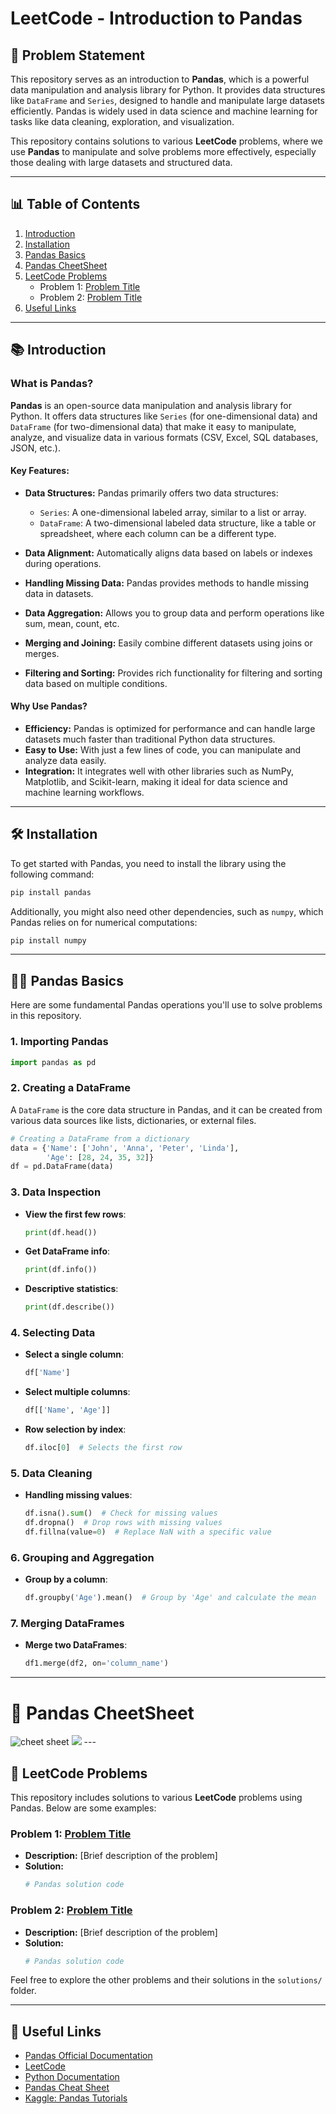 

# LeetCode - Introduction to Pandas

## 📌 Problem Statement

This repository serves as an introduction to **Pandas**, which is a powerful data manipulation and analysis library for Python. It provides data structures like `DataFrame` and `Series`, designed to handle and manipulate large datasets efficiently. Pandas is widely used in data science and machine learning for tasks like data cleaning, exploration, and visualization.

This repository contains solutions to various **LeetCode** problems, where we use **Pandas** to manipulate and solve problems more effectively, especially those dealing with large datasets and structured data.

---

## 📊 Table of Contents

1. [Introduction](#introduction)
2. [Installation](#installation)
3. [Pandas Basics](#pandas-basics)
4. [Pandas CheetSheet](#pandas-cheetSheet)
5. [LeetCode Problems](#leetcode-problems)
    - Problem 1: [Problem Title](#problem-1)
    - Problem 2: [Problem Title](#problem-2)
6. [Useful Links](#useful-links)

---

## 📚 Introduction

### What is Pandas?

**Pandas** is an open-source data manipulation and analysis library for Python. It offers data structures like `Series` (for one-dimensional data) and `DataFrame` (for two-dimensional data) that make it easy to manipulate, analyze, and visualize data in various formats (CSV, Excel, SQL databases, JSON, etc.).

#### Key Features:
- **Data Structures:** Pandas primarily offers two data structures:
  - `Series`: A one-dimensional labeled array, similar to a list or array.
  - `DataFrame`: A two-dimensional labeled data structure, like a table or spreadsheet, where each column can be a different type.
  
- **Data Alignment:** Automatically aligns data based on labels or indexes during operations.
- **Handling Missing Data:** Pandas provides methods to handle missing data in datasets.
- **Data Aggregation:** Allows you to group data and perform operations like sum, mean, count, etc.
- **Merging and Joining:** Easily combine different datasets using joins or merges.
- **Filtering and Sorting:** Provides rich functionality for filtering and sorting data based on multiple conditions.
  
#### Why Use Pandas?

- **Efficiency:** Pandas is optimized for performance and can handle large datasets much faster than traditional Python data structures.
- **Easy to Use:** With just a few lines of code, you can manipulate and analyze data easily.
- **Integration:** It integrates well with other libraries such as NumPy, Matplotlib, and Scikit-learn, making it ideal for data science and machine learning workflows.

---

## 🛠 Installation

To get started with Pandas, you need to install the library using the following command:

```bash
pip install pandas
```

Additionally, you might also need other dependencies, such as `numpy`, which Pandas relies on for numerical computations:

```bash
pip install numpy
```

---

## 🧑‍💻 Pandas Basics

Here are some fundamental Pandas operations you'll use to solve problems in this repository.

### 1. Importing Pandas

```python
import pandas as pd
```

### 2. Creating a DataFrame

A `DataFrame` is the core data structure in Pandas, and it can be created from various data sources like lists, dictionaries, or external files.

```python
# Creating a DataFrame from a dictionary
data = {'Name': ['John', 'Anna', 'Peter', 'Linda'],
        'Age': [28, 24, 35, 32]}
df = pd.DataFrame(data)
```

### 3. Data Inspection

- **View the first few rows**:
  ```python
  print(df.head())
  ```

- **Get DataFrame info**:
  ```python
  print(df.info())
  ```

- **Descriptive statistics**:
  ```python
  print(df.describe())
  ```

### 4. Selecting Data

- **Select a single column**:
  ```python
  df['Name']
  ```

- **Select multiple columns**:
  ```python
  df[['Name', 'Age']]
  ```

- **Row selection by index**:
  ```python
  df.iloc[0]  # Selects the first row
  ```

### 5. Data Cleaning

- **Handling missing values**:
  ```python
  df.isna().sum()  # Check for missing values
  df.dropna()  # Drop rows with missing values
  df.fillna(value=0)  # Replace NaN with a specific value
  ```

### 6. Grouping and Aggregation

- **Group by a column**:
  ```python
  df.groupby('Age').mean()  # Group by 'Age' and calculate the mean
  ```

### 7. Merging DataFrames

- **Merge two DataFrames**:
  ```python
  df1.merge(df2, on='column_name')
  ```

---
# 🧩 Pandas CheetSheet

<img src="Pandas CheetSheet\Pandas_Cheat_Sheet-1,Pandas_Cheat_Sheet-2\Pandas_Cheat_Sheet-1.svg" alt="cheet sheet">
<img src="Pandas CheetSheet\Pandas_Cheat_Sheet-1,Pandas_Cheat_Sheet-2\Pandas_Cheat_Sheet-2.svg">
---

## 🧩 LeetCode Problems

This repository includes solutions to various **LeetCode** problems using Pandas. Below are some examples:

### Problem 1: [Problem Title](#)
- **Description:** [Brief description of the problem]
- **Solution:**
  ```python
  # Pandas solution code
  ```

### Problem 2: [Problem Title](#)
- **Description:** [Brief description of the problem]
- **Solution:**
  ```python
  # Pandas solution code
  ```

Feel free to explore the other problems and their solutions in the `solutions/` folder.

---

## 🔗 Useful Links
- [Pandas Official Documentation](https://pandas.pydata.org/)
- [LeetCode](https://leetcode.com/)
- [Python Documentation](https://docs.python.org/3/)
- [Pandas Cheat Sheet](https://pandas.pydata.org/Pandas_Cheat_Sheet.pdf)
- [Kaggle: Pandas Tutorials](https://www.kaggle.com/learn/pandas)

